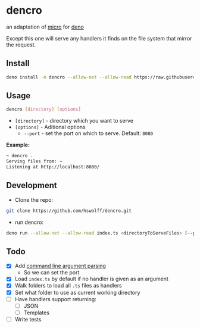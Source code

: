 # dencro

an adaptation of [micro](https://github.com/zeit/micro) for [deno](https://deno.land/)

Except this one will serve any handlers it finds on the file system that mirror the request.

## Install

```sh
deno install -n dencro --allow-net --allow-read https://raw.githubusercontent.com/hswolff/dencro/master/index.ts
```

## Usage

```sh
dencro [directory] [options]
```

- `[directory]` - directory which you want to serve
- `[options]` - Aditional options
  - `--port` - set the port on which to serve. Default: `8080`

**Example:**

```sh
~ dencro .
Serving files from: ~
Listening at http://localhost:8080/
```

## Development

- Clone the repo:

```sh
git clone https://github.com/hswolff/dencro.git
```

- run dencro:

```sh
deno run --allow-net --allow-read index.ts <directoryToServeFiles> [--port 8080]
```

## Todo

- [x] Add [command line argument parsing](https://deno.land/std/flags/)
  - So we can set the port
- [x] Load `index.ts` by default if no handler is given as an argument
- [x] Walk folders to load all `.ts` files as handlers
- [x] Set what folder to use as current working directory
- [ ] Have handlers support returning:
  - [ ] JSON
  - [ ] Templates
- [ ] Write tests

